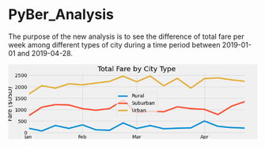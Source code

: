 # PyBer_Analysis

The purpose of the new analysis is to see the difference of total fare per week among different types of city during a time period between 2019-01-01 and 2019-04-28.

![alt text](./analysis/PyBer_fare_summary.png "PyBer_fare_summary")
